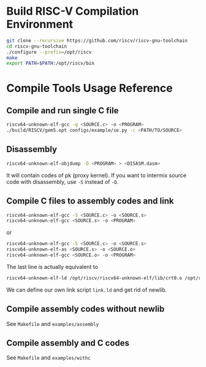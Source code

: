 Build RISC-V Compilation Environment
====================================
```bash
git clone --recursive https://github.com/riscv/riscv-gnu-toolchain
cd riscv-gnu-toolchain
./configure --prefix=/opt/riscv
make
export PATH=$PATH:/opt/riscv/bin
```

Compile Tools Usage Reference
=============================

Compile and run single C file
-----------------------------
```bash
riscv64-unknown-elf-gcc -g <SOURCE.c> -o <PROGRAM>
./build/RISCV/gem5.opt configs/example/se.py -c <PATH/TO/SOURCE>
```

Disassembly
-----------
```bash
riscv64-unknown-elf-objdump -D <PROGRAM> > <DISASM.dasm>
```
It will contain codes of pk (proxy kernel).
If you want to intermix source code with disassembly, use `-S` instead of `-D`.

Compile C files to assembly codes and link
------------------------------------------
```bash
riscv64-unknown-elf-gcc -S <SOURCE.c> -o <SOURCE.s>
riscv64-unknown-elf-gcc <SOURCE.s> -o <PROGRAM>
```
or
```bash
riscv64-unknown-elf-gcc -S <SOURCE.c> -o <SOURCE.s>
riscv64-unknown-elf-as <SOURCE.s> -o <SOURCE.o>
riscv64-unknown-elf-gcc <SOURCE.o> -o <PROGRAM>
```
The last line is actually equivalent to
```bash
riscv64-unknown-elf-ld /opt/riscv/riscv64-unknown-elf/lib/crt0.o /opt/riscv/lib/gcc/riscv64-unknown-elf/8.2.0/crtbegin.o <SOURCE.o> /opt/riscv/lib/gcc/riscv64-unknown-elf/8.2.0/crtend.o -L/opt/riscv/lib/gcc/riscv64-unknown-elf/8.2.0/ -lgcc --start-group -lc -lgloss --end-group -o <PROGRAM>
```
We can define our own link script `link.ld` and get rid of newlib.

Compile assembly codes without newlib
-------------------------------------
See `Makefile` and `examples/assembly`

Compile assembly and C codes
----------------------------
See `Makefile` and `examples/withc`
